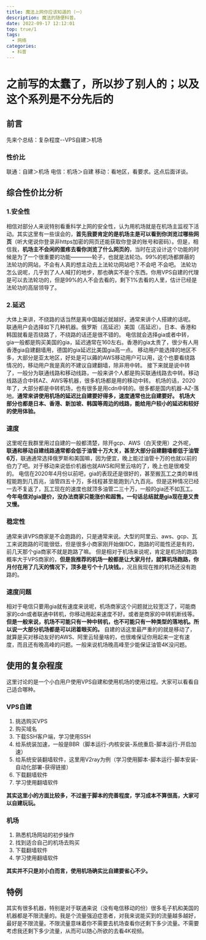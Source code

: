 ```yaml
---
title: 魔法上网你应该知道的（一）
description: 魔法的随便科普。
date: 2022-09-17 12:12:01
top: true/1
tags:
  - 网络
categories:
  - 科普
---
```


# 之前写的太蠢了，所以抄了别人的；以及这个系列是不分先后的

## 前言

先来个总结：复杂程度--VPS自建＞机场

### 性价比

联通：自建＞机场
电信：机场＞自建
移动：看地区，看要求。这点后面详谈。

## 综合性价比分析

### 1.安全性

相信对部分人来说特别看重科学上网的安全性，认为用机场就是在机场主监视下活动。其实这里有一些误会的，**首先我要肯定的是机场主是可以看到你浏览过哪些网页**（听大佬说你登录非https加密的网页还能获取你登录的账号和密码）。但是，相信我，**机场主不会闲的蛋疼去看你浏览了什么网页的**，当时在这设计这个功能的时候是为了一个很重要的功能————轮子，也就是法轮功。99%的机场都屏蔽的法轮功的网站，不会有人真的想主动去上法轮功网站吧？不会吧 不会吧。
法轮功怎么说呢，几乎到了人人喊打的地步，那也确实不是个东西。你用VPS自建的代理是可以去法轮功的，但是99%的人不会去看的，剩下1%去看的人里，估计已经是法轮功的高层领导了。

### 2.延迟

大体上来讲，不绕路的话当然是离中国越近就越好。通常来讲个人搭建的话呢。
联通用户会选择如下几种机器。俄罗斯（高延迟）美国（高延迟）。日本、香港和韩国就看是否绕路了，不绕路的话还是很不错的。
电信就会选择gia或者中转，gia一般都是购买美国的gia，延迟通常在160左右。香港的gia太贵了，很少有人用香港gia自建翻墙用，德国的gia延迟比美国gia高一点。
移动用户能选择的地区不多，大部分是亚太地区，好处是可以薅的AWS移动用户可以用，这个也要看绕路情况的，移动用户我是真的不建议自建翻墙，除非用中转。
接下来就是说中转了，一般分为联通线路和移动线路，一般来讲个人都是购买联通线路去中转。移动线路适合中转AZ、AWS等机器，很多机场都是用的移动中转。
机场的话，2020年了，大部分都是中转机场，也有很多是用cdn中转的。很多都是国内机器-AZ-落地。**通常来讲使用机场的延迟比自建要好得多，速度通常也比自建要好。** **机场大部分也都是日本、香港、新加坡、韩国等周边的线路，能给用户较小的延迟和较好的使用体验。**

### 速度

这里呢在我群里用过自建的一般都清楚，除开gcp、AWS（白天使用）之外呢，**联通和移动自建线路通常都会低于油管十万大关，甚至大部分自建翻墙都低于油管6万**，联通通常选择俄罗斯和美国嘛，因为便宜，晚上能过油管十万的也就以前的伯力了吧。对于移动来说低价机器也就AWS和阿里云啥的了，晚上也是很难受的。
电信在2020年4月份以前吧，gia的表现还是很好的，甚至搬瓦工之类的单线程能跑到几百兆，油管四五十万，多线程甚至能跑到八九百兆。但是这种情况已经一去不复返了，瓦工现在的速度也就顶多油管二三十万，一般的gia还不如瓦工。**今年电信对gia提价，没办法商家只能涨价和超售。一句话总结就是gia现在是又贵又慢。**

### 稳定性

通常来讲VPS商家是不会跑路的，只是通常来说。大型的阿里云、aws、gcp、瓦工来说跑路的可能很低，但是很多小商家刚开始做IDC，跑路的可能性还是有的，前几天那个gia商家不就是跑路了嘛。
但是相对于机场来说呢，肯定是机场的跑路概率大于VPS商家的，**但是我推荐的机场一般都是让大家月付，就算机场跑路，你月付在用了几天的情况下，顶多是亏个十几块钱。**，况且我现在推的机场还没有跑路的。

### 速度问题

相对于电信只要用gia就有速度来说呢，机场商家这个问题就比较宽泛了，可能商家的cdn或者联通中转机，你移动用起来速度不好。或者是商家的中转机断线等。**但是一般来说，机场不可能只有一种中转机，也不可能只有一种类型的落地机。所以说一大部分机场都是可以闭着眼买的。**
自建的话这里最严重的的就是移动了，就算是买对移动友好的AWS、阿里云轻量啥的，也很难保证你用起来一定有速度，而且还有晚高峰的问题。一般来说机场晚高峰至少能保证油管4K没问题。

## 使用的复杂程度

这里讨论的是一个小白用户使用VPS自建和使用机场的使用过程。大家可以看看自己适合哪种。

### VPS自建

1. 挑选购买VPS
2. 购买域名
3. 下载SSH客户端，学习使用SSH
4. 给系统装加速，一般是BBR（脚本运行-内核安装-系统重启-脚本运行-开启加速）
5. 给系统安装翻墙软件，这里用V2ray为例（学习使用脚本-脚本运行-脚本安装-自动化部署-获得链接）
6. 下载翻墙软件
7. 学习使用翻墙软件

**其实这里小的方面比较多，不过鉴于脚本的完善程度，学习成本不算很高，大家可以自建玩玩。**

### 机场

1. 熟悉机场网站的初步操作
2. 找到适合自己的机场去购买
3. 下载翻墙软件
4. 学习使用翻墙软件

**其实并不只是对小白而言，使用机场确实比自建要省心不少。**

## 特例

其实有很多机器，特别是对于联通来说（没有电信移动的份）很多毛子机和美国的机器都是不限流量的。我是个流量强迫症患者，对我来说能买到的流量越多越好，最好是不限流量。不限流量意味着你不需要去机场查看你还剩下多少流量。不需要考虑我还剩下多少流量，从而可以随心所欲的去看4K视频。